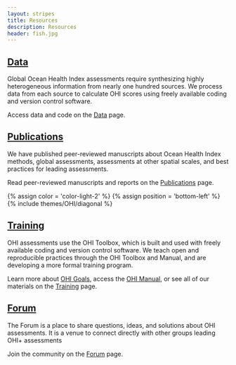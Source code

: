 ```yaml
---
layout: stripes
title: Resources
description: Resources
header: fish.jpg
---
```


## [Data](/resources/data)

Global Ocean Health Index assessments require synthesizing highly heterogeneous information from nearly one hundred sources. We process data from each source to calculate OHI scores using freely available coding and version control software. 

Access data and code on the [Data](/resources/data) page.


## [Publications](/resources/publications)

We have published peer-reviewed manuscripts about Ocean Health Index methods, global assessments, assessments at other spatial scales, and best practices for leading assessments. 

Read peer-reviewed manuscripts and reports on the [Publications](/resources/publications) page. 

{% assign color = 'color-light-2' %}
{% assign position = 'bottom-left' %}
{% include themes/OHI/diagonal %}


## [Training](/resources/training)

OHI assessments use the OHI Toolbox, which is built and used with freely available coding and version control software. We teach open and reproducible practices through the OHI Toolbox and Manual, and are developing a more formal training program. 

Learn more about [OHI Goals](/goals), access the [OHI Manual](/manual), or see all of our materials on the [Training](/resources/training) page.


## [Forum](/resources/forum)

The Forum is a place to share questions, ideas, and solutions about OHI assessments. It is a venue to connect directly with other groups leading OHI+ assessments 

Join the community on the [Forum](/resources/forum) page.
